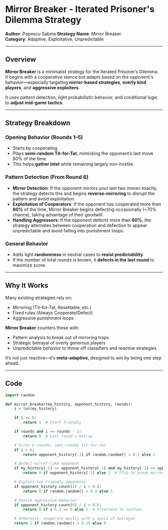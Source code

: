 # Mirror Breaker - Iterated Prisoner's Dilemma Strategy

**Author**: Popescu Sabina 
**Strategy Name**: Mirror Breaker  
**Category**: Adaptive, Exploitative, Unpredictable

---

## Overview

**Mirror Breaker** is a minimalist strategy for the Iterated Prisoner’s Dilemma.  
It begins with a cooperative stance but adapts based on the opponent's behavior—especially targeting **mirror-based strategies**, **overly kind players**, and **aggressive exploiters**.

It uses pattern detection, light probabilistic behavior, and conditional logic to **adjust mid-game tactics**.

---

## Strategy Breakdown

### Opening Behavior (Rounds 1–5)
- Starts by cooperating.
- Plays **semi-random Tit-for-Tat**, mimicking the opponent’s last move 80% of the time.
- This helps **gather intel** while remaining largely non-hostile.

### Pattern Detection (From Round 6)
- **Mirror Detection**: If the opponent mirrors your last two moves exactly, the strategy detects this and begins **reverse-mirroring** to disrupt the pattern and avoid exploitation.
- **Exploitation of Cooperators**: If the opponent has cooperated more than **80%** of the time, Mirror Breaker begins defecting occasionally (~70% chance), taking advantage of their goodwill.
- **Handling Aggressors**: If the opponent defects more than **60%**, the strategy alternates between cooperation and defection to appear unpredictable and avoid falling into punishment loops.

### General Behavior
- Adds light **randomness** in neutral cases to **resist predictability**.
- If the number of total rounds is known, it **defects in the last round** to maximize score.

---

## Why It Works

Many existing strategies rely on:
- Mirroring (Tit-for-Tat, Resettable, etc.)
- Fixed rules (Always Cooperate/Defect)
- Aggressive punishment loops

**Mirror Breaker** counters these with:
- Pattern analysis to break out of mirroring traps
- Strategic betrayal of overly generous players
- Unpredictable behavior to throw off classifiers and reactive strategies

It’s not just reactive—it’s **meta-adaptive**, designed to win by being one step ahead.

---

## Code

```python
import random

def mirror_breaker(my_history, opponent_history, rounds):
    i = len(my_history)

    if i == 0:
        return 1  # Start friendly

    if rounds and i == rounds - 1:
        return 0  # Last round = betray

    # First 6 rounds: semi-random tit-for-tat
    if i < 6:
        return opponent_history[-1] if random.random() > 0.2 else 1

    # Detect mirror-like opponent
    if my_history[-1] == opponent_history[-1] and my_history[-2] == opponent_history[-2]:
        return 0 if opponent_history[-1] else 1  # Flip to break mirror

    # Exploit too-friendly opponents
    if opponent_history.count(1) / i > 0.8:
        return 0 if random.random() > 0.3 else 1

    # Punish aggressive behavior
    if opponent_history.count(0) / i > 0.6:
        return 0 if i % 2 == 0 else 1  # Alternate to confuse

    # Otherwise, cooperate mostly with a spice of betrayal
    return 1 if random.random() > 0.15 else 0
